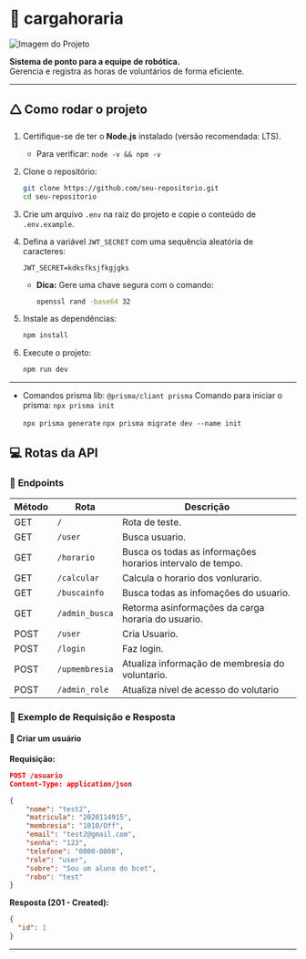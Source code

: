 # 📅 cargahoraria

![Imagem do Projeto](https://github.com/LucianoSabino/rotaApiRas/blob/master/img/rasfoto.jpeg?raw=true)

**Sistema de ponto para a equipe de robótica.**  
Gerencia e registra as horas de voluntários de forma eficiente.

---

## 🛆 Como rodar o projeto

1. Certifique-se de ter o **Node.js** instalado (versão recomendada: LTS).
   - Para verificar: `node -v && npm -v`
2. Clone o repositório:
   ```bash
   git clone https://github.com/seu-repositorio.git
   cd seu-repositorio
   ```
3. Crie um arquivo `.env` na raiz do projeto e copie o conteúdo de `.env.example`.
4. Defina a variável `JWT_SECRET` com uma sequência aleatória de caracteres:

   ```env
   JWT_SECRET=kdksfksjfkgjgks
   ```

   - **Dica:** Gere uma chave segura com o comando:
     ```bash
     openssl rand -base64 32
     ```

5. Instale as dependências:
   ```bash
   npm install
   ```
6. Execute o projeto:
   ```bash
   npm run dev
   ```

---

- Comandos prisma
  lib: `@prisma/cliant prisma`
  Comando para iniciar o prisma: `npx prisma init`

  `npx prisma generate`
  `npx prisma migrate dev --name init`

## 💻 Rotas da API

### 🔹 **Endpoints**

| Método | Rota           | Descrição                                                  |
| ------ | -------------- | ---------------------------------------------------------- |
| GET    | `/`            | Rota de teste.                                             |
| GET    | `/user`        | Busca usuario.                                             |
| GET    | `/horario`     | Busca os todas as informações horarios intervalo de tempo. |
| GET    | `/calcular`    | Calcula o horario dos vonlurario.                          |
| GET    | `/buscainfo`   | Busca todas as infomações do usuario.                      |
| GET    | `/admin_busca` | Retorma asinformações da carga horaria do usuario.         |
| POST   | `/user`        | Cria Usuario.                                              |
| POST   | `/login`       | Faz login.                                                 |
| POST   | `/upmembresia` | Atualiza informação de membresia do voluntario.            |
| POST   | `/admin_role`  | Atualiza nivel de acesso do volutario                      |

### 🔹 **Exemplo de Requisição e Resposta**

#### 📌 **Criar um usuário**

**Requisição:**

```json
POST /usuario
Content-Type: application/json

{
    "nome": "test2",
    "matricula": "2020114915",
    "membresia": "1010/Off",
    "email": "test2@gmail.com",
    "senha": "123",
    "telefone": "0800-0000",
    "role": "user",
    "sobre": "Sou um aluno do bcet",
    "robo": "test"
}
```

**Resposta (201 - Created):**

```json
{
  "id": 1
}
```

---
